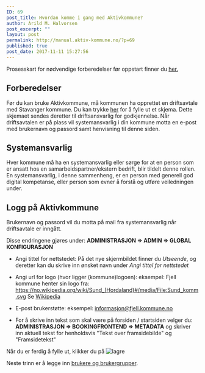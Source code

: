 ```yaml
---
ID: 69
post_title: Hvordan komme i gang med Aktivkommune?
author: Arild M. Halvorsen
post_excerpt: ""
layout: post
permalink: http://manual.aktiv-kommune.no/?p=69
published: true
post_date: 2017-11-11 15:27:56
---
```

Prosesskart for nødvendige forberedelser før oppstart finner du [her.](http://manual.aktiv-kommune.no/wp-content/uploads/2018/01/Aktivkommune-prosesskart-for-nødvendige-forberedelser-før-oppstart-PDF-1.pdf)

## Forberedelser
Før du kan bruke Aktivkommune, må kommunen ha opprettet en driftsavtale med Stavanger kommune. Du kan trykke [her](#) for å fylle ut et skjema. Dette skjemaet sendes deretter til driftsansvarlig for godkjennelse. Når driftsavtalen er på plass vil systemansvarlig i din kommune motta en e-post med brukernavn og passord samt henvisning til denne siden.

## Systemansvarlig
Hver kommune må ha en systemansvarlig eller sørge for at en person som er ansatt hos en samarbeidspartner/ekstern bedrift, blir tildelt denne rollen. En systemansvarlig, i denne sammenheng, er en person med generell god digital kompetanse, eller person som evner å forstå og utføre veiledningen under.

## Logg på Aktivkommune
Brukernavn og passord vil du motta på mail fra systemansvarlig når driftsavtale er inngått. 

Disse endringene gjøres under: 
 <strong>ADMINISTRASJON => ADMIN => GLOBAL KONFIGURASJON</strong> 

- Angi tittel for nettstedet:
På det nye skjermbildet finner du *Utseende*, og deretter kan du skrive inn ønsket navn under *Angi tittel for nettstedet*

- Angi url for logo (hvor ligger (kommune)logoen): 
eksempel: Fjell kommune henter sin logo fra: https://no.wikipedia.org/wiki/Sund_(Hordaland)#/media/File:Sund_komm.svg
Se [Wikipedia](https://no.wikipedia.org/wiki/Wikipedia:V%C3%A5pengalleri/Kommunev%C3%A5pen) 
- E-post brukerstøtte:
	eksempel: informasjon@fjell.kommune.no

- For å skrive inn tekst som skal være på forsiden / startsiden velger du:
 <strong>ADMINISTRASJON => BOOKINGFRONTEND => METADATA</strong>
og skriver inn aktuell tekst for henholdsvis "Tekst over framsidebilde" og "Framsidetekst"

Når du er ferdig å fylle ut, klikker du på 
![lagre](http://manual.aktiv-kommune.no/wp-content/uploads/2018/01/lagre3.png)

Neste trinn er å legge inn [brukere og brukergrupper](https://manual.aktiv-kommune.no/?p=267).